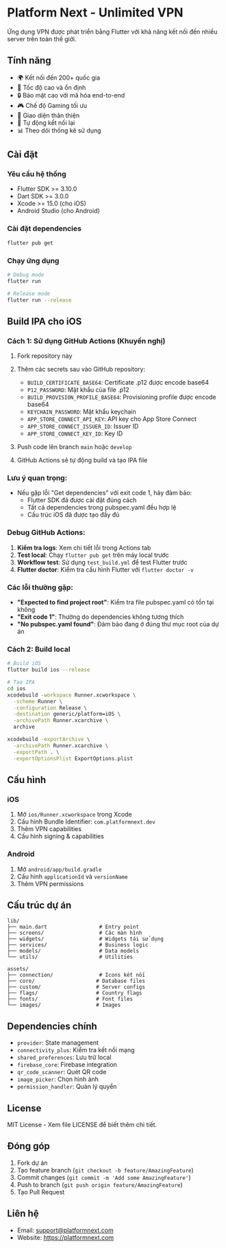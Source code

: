 # Platform Next - Unlimited VPN

Ứng dụng VPN được phát triển bằng Flutter với khả năng kết nối đến nhiều server trên toàn thế giới.

## Tính năng

- 🌍 Kết nối đến 200+ quốc gia
- 🚀 Tốc độ cao và ổn định
- 🔒 Bảo mật cao với mã hóa end-to-end
- 🎮 Chế độ Gaming tối ưu
- 📱 Giao diện thân thiện
- 🔄 Tự động kết nối lại
- 📊 Theo dõi thống kê sử dụng

## Cài đặt

### Yêu cầu hệ thống

- Flutter SDK >= 3.10.0
- Dart SDK >= 3.0.0
- Xcode >= 15.0 (cho iOS)
- Android Studio (cho Android)

### Cài đặt dependencies

```bash
flutter pub get
```

### Chạy ứng dụng

```bash
# Debug mode
flutter run

# Release mode
flutter run --release
```

## Build IPA cho iOS

### Cách 1: Sử dụng GitHub Actions (Khuyến nghị)

1. Fork repository này
2. Thêm các secrets sau vào GitHub repository:
   - `BUILD_CERTIFICATE_BASE64`: Certificate .p12 được encode base64
   - `P12_PASSWORD`: Mật khẩu của file .p12
   - `BUILD_PROVISION_PROFILE_BASE64`: Provisioning profile được encode base64
   - `KEYCHAIN_PASSWORD`: Mật khẩu keychain
   - `APP_STORE_CONNECT_API_KEY`: API key cho App Store Connect
   - `APP_STORE_CONNECT_ISSUER_ID`: Issuer ID
   - `APP_STORE_CONNECT_KEY_ID`: Key ID

3. Push code lên branch `main` hoặc `develop`
4. GitHub Actions sẽ tự động build và tạo IPA file

### Lưu ý quan trọng:
- Nếu gặp lỗi "Get dependencies" với exit code 1, hãy đảm bảo:
  - Flutter SDK đã được cài đặt đúng cách
  - Tất cả dependencies trong pubspec.yaml đều hợp lệ
  - Cấu trúc iOS đã được tạo đầy đủ

### Debug GitHub Actions:
1. **Kiểm tra logs**: Xem chi tiết lỗi trong Actions tab
2. **Test local**: Chạy `flutter pub get` trên máy local trước
3. **Workflow test**: Sử dụng `test_build.yml` để test Flutter trước
4. **Flutter doctor**: Kiểm tra cấu hình Flutter với `flutter doctor -v`

### Các lỗi thường gặp:
- **"Expected to find project root"**: Kiểm tra file pubspec.yaml có tồn tại không
- **"Exit code 1"**: Thường do dependencies không tương thích
- **"No pubspec.yaml found"**: Đảm bảo đang ở đúng thư mục root của dự án

### Cách 2: Build local

```bash
# Build iOS
flutter build ios --release

# Tạo IPA
cd ios
xcodebuild -workspace Runner.xcworkspace \
  -scheme Runner \
  -configuration Release \
  -destination generic/platform=iOS \
  -archivePath Runner.xcarchive \
  archive

xcodebuild -exportArchive \
  -archivePath Runner.xcarchive \
  -exportPath . \
  -exportOptionsPlist ExportOptions.plist
```

## Cấu hình

### iOS

1. Mở `ios/Runner.xcworkspace` trong Xcode
2. Cấu hình Bundle Identifier: `com.platformnext.dev`
3. Thêm VPN capabilities
4. Cấu hình signing & capabilities

### Android

1. Mở `android/app/build.gradle`
2. Cấu hình `applicationId` và `versionName`
3. Thêm VPN permissions

## Cấu trúc dự án

```
lib/
├── main.dart                 # Entry point
├── screens/                  # Các màn hình
├── widgets/                  # Widgets tái sử dụng
├── services/                 # Business logic
├── models/                   # Data models
└── utils/                    # Utilities

assets/
├── connection/               # Icons kết nối
├── core/                    # Database files
├── custom/                  # Server configs
├── flags/                   # Country flags
├── fonts/                   # Font files
└── images/                  # Images
```

## Dependencies chính

- `provider`: State management
- `connectivity_plus`: Kiểm tra kết nối mạng
- `shared_preferences`: Lưu trữ local
- `firebase_core`: Firebase integration
- `qr_code_scanner`: Quét QR code
- `image_picker`: Chọn hình ảnh
- `permission_handler`: Quản lý quyền

## License

MIT License - Xem file LICENSE để biết thêm chi tiết.

## Đóng góp

1. Fork dự án
2. Tạo feature branch (`git checkout -b feature/AmazingFeature`)
3. Commit changes (`git commit -m 'Add some AmazingFeature'`)
4. Push to branch (`git push origin feature/AmazingFeature`)
5. Tạo Pull Request

## Liên hệ

- Email: support@platformnext.com
- Website: https://platformnext.com
